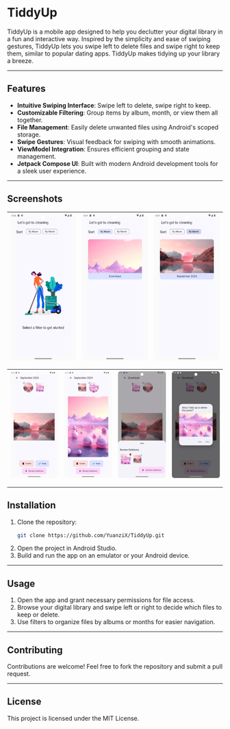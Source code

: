 # TiddyUp

TiddyUp is a mobile app designed to help you declutter your digital library in a fun and interactive way. Inspired by the simplicity and ease of swiping gestures, TiddyUp lets you swipe left to delete files and swipe right to keep them, similar to popular dating apps. TiddyUp makes tidying up your library a breeze.

---

## Features

-   **Intuitive Swiping Interface**: Swipe left to delete, swipe right to keep.
-   **Customizable Filtering**: Group items by album, month, or view them all together.
-   **File Management**: Easily delete unwanted files using Android's scoped storage.
-   **Swipe Gestures**: Visual feedback for swiping with smooth animations.
-   **ViewModel Integration**: Ensures efficient grouping and state management.
-   **Jetpack Compose UI**: Built with modern Android development tools for a sleek user experience.

---

## Screenshots

| <img src="screenshots\home.png" width="200"/> | <img src="screenshots\home_album.png" width="200"/> | <img src="screenshots\home_month.png" width="200"/> |
|:---------------------------------------------:|:---------------------------------------------------:|:---------------------------------------------------:|

| <img src="screenshots\cleanup.png" width="200"/> | <img src="screenshots\cleanup_delete_marked.png" width="200"/> | <img src="screenshots\cleanup_review_deletions.png" width="200"/> | <img src="screenshots\cleanup_delete.png" width="200"/> |
|:------------------------------------------------:|:--------------------------------------------------------------:|:-----------------------------------------------------------------:|:-------------------------------------------------------:|

---

## Installation

1. Clone the repository:
    ```bash
    git clone https://github.com/YuanziX/TiddyUp.git
    ```
2. Open the project in Android Studio.
3. Build and run the app on an emulator or your Android device.

---

## Usage

1. Open the app and grant necessary permissions for file access.
2. Browse your digital library and swipe left or right to decide which files to keep or delete.
3. Use filters to organize files by albums or months for easier navigation.

---

## Contributing

Contributions are welcome! Feel free to fork the repository and submit a pull request.

---

## License

This project is licensed under the MIT License.
